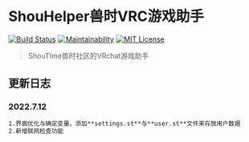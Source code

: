 # ShouHelper兽时VRC游戏助手
[![Build Status](https://travis-ci.org/LinaTsukusu/vrchat-client.svg?branch=master)](https://travis-ci.org/LinaTsukusu/vrchat-client)
[![Maintainability](https://api.codeclimate.com/v1/badges/398324dfe83c38451044/maintainability)](https://codeclimate.com/github/LinaTsukusu/vrchat-client/maintainability)
[![MIT License](http://img.shields.io/badge/license-MIT-blue.svg?style=flat)](LICENSE)
> ShouTIme兽时社区的VRchat游戏助手

## 更新日志
### 2022.7.12
```bash
1.界面优化与确定变量，添加**settings.st**与**user.st**文件来存放用户数据
2.新增联网检查功能
